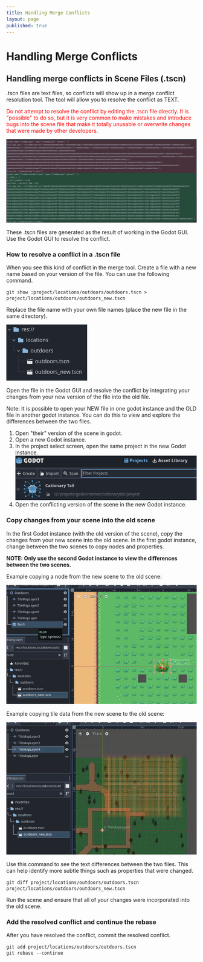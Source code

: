 ```yaml
---
title: Handling Merge Conflicts
layout: page
published: true
---
```


# Handling Merge Conflicts

## Handling merge conflicts in Scene Files (.tscn)

.tscn files are text files, so conflicts will show up in a merge conflict resolution tool. The tool will allow you to resolve the conflict as TEXT.

<span style="color: red;">Do not attempt to resolve the conflict by editing the .tscn file directly. It is "possible" to do so, but it is very common to make mistakes and introduce bugs into the scene file that make it totally unusable or overwrite changes that were made by other developers.</span>

![alt text](image-4.png)

These .tscn files are generated as the result of working in the Godot GUI. Use the Godot GUI to resolve the conflict.

### How to resolve a conflict in a .tscn file

When you see this kind of conflict in the merge tool. Create a file with a new name based on your version of the file. You can use the following command.

```text
git show :project/locations/outdoors/outdoors.tscn > project/locations/outdoors/outdoors_new.tscn
```

Replace the file name with your own file names (place the new file in the same directory).

![alt text](image-5.png)

Open the file in the Godot GUI and resolve the conflict by integrating your changes from your new version of the file into the old file.

Note: It is possible to open your NEW file in one godot instance and the OLD file in another godot instance. You can do this to view and explore the differences between the two files.

1. Open "their" version of the scene in godot.
2. Open a new Godot instance.
3. In the project select screen, open the same project in the new Godot instance.
![alt text](image-6.png)
4. Open the conflicting version of the scene in the new Godot instance.

### Copy changes from your scene into the old scene

In the first Godot instance (with the old version of the scene), copy the changes from your new scene into the old scene.
In the first godot instance, change between the two scenes to copy nodes and properties.

__NOTE: Only use the second Godot instance to view the differences between the two scenes.__

Example copying a node from the new scene to the old scene:

![alt text](copy_node_old_to_new.gif)

Example copying tile data from the new scene to the old scene:

![alt text](copy-nodes-to-existing-scene.gif)

Use this command to see the text differences between the two files.
This can help identify more subtle things such as properties that were changed.

```text
git diff project/locations/outdoors/outdoors.tscn project/locations/outdoors/outdoors_new.tscn
```

Run the scene and ensure that all of your changes were incorporated into the old scene.

### Add the resolved conflict and continue the rebase

After you have resolved the conflict, commit the resolved conflict.

```text
git add project/locations/outdoors/outdoors.tscn
git rebase --continue
```
